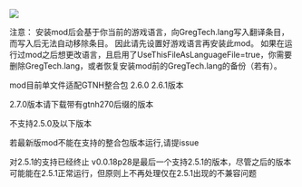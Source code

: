 

[![](https://github.com/reobf/Programmable-Hatches-Mod/actions/workflows/build-and-test.yml/badge.svg)](https://github.com/reobf/Programmable-Hatches-Mod/actions/workflows/build-and-test.yml)


注意：
安装mod后会基于你当前的游戏语言，向GregTech.lang写入翻译条目，而写入后无法自动移除条目。
因此请先设置好游戏语言再安装此mod。
如果在运行过mod之后想更改语言，且启用了UseThisFileAsLanguageFile=true，你需要删除GregTech.lang，或者恢复安装mod前的GregTech.lang的备份（若有）。


mod目前单文件适配GTNH整合包 2.6.0 2.6.1版本 

2.7.0版本请下载带有gtnh270后缀的版本

不支持2.5.0及以下版本

若最新版mod不能在支持的整合包版本运行,请提issue

对2.5.1的支持已经终止 v0.0.18p28是最后一个支持2.5.1的版本，尽管之后的版本可能能在2.5.1正常运行，但原则上不再处理仅在2.5.1出现的不兼容问题
